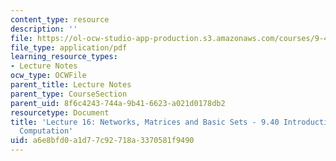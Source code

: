 ```yaml
---
content_type: resource
description: ''
file: https://ol-ocw-studio-app-production.s3.amazonaws.com/courses/9-40-introduction-to-neural-computation-spring-2018/a6e8bfd0a1d77c92718a3370581f9490_MIT9_40S18_Lec16.pdf
file_type: application/pdf
learning_resource_types:
- Lecture Notes
ocw_type: OCWFile
parent_title: Lecture Notes
parent_type: CourseSection
parent_uid: 8f6c4243-744a-9b41-6623-a021d0178db2
resourcetype: Document
title: 'Lecture 16: Networks, Matrices and Basic Sets - 9.40 Introduction to Neural
  Computation'
uid: a6e8bfd0-a1d7-7c92-718a-3370581f9490
---
```

